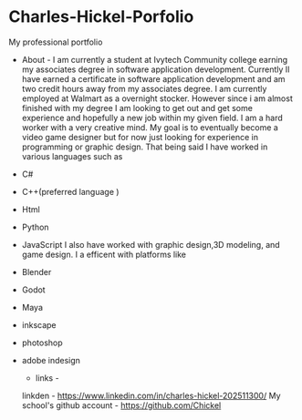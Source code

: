 # Charles-Hickel-Porfolio
My professional portfolio

- About -
I am currently a student at Ivytech Community college earning my associates degree in software application development. Currently II have earned a certificate in software application development and am two credit hours away from my associates degree. I am currently employed at Walmart as a overnight stocker. However since i am almost finished with my degree I am looking to get out and get some experience and hopefully a new job within my given field. I am a hard worker with a very creative mind. My goal is to eventually become a video game designer but for now just looking for experience in programming or graphic design. That being said I have worked in various languages such as
- C#
-  C++(preferred language )
-  Html
-  Python
-  JavaScript
I also have worked with graphic design,3D modeling, and game design. I a efficent with platforms like
- Blender
- Godot
- Maya
- inkscape
- photoshop
- adobe indesign

  - links -
  
  linkden - https://www.linkedin.com/in/charles-hickel-202511300/
  My school's github account - https://github.com/Chickel
